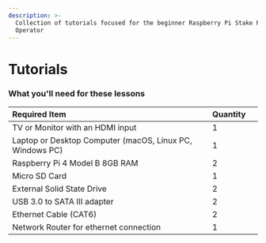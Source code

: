 ```yaml
---
description: >-
  Collection of tutorials focused for the beginner Raspberry Pi Stake Pool
  Operator
---
```


# Tutorials

### What you'll need for these lessons

| Required Item   | Quantity |  |
| :--- | :--- | :--- |
| TV or Monitor with an HDMI input | 1 |  |
| Laptop or Desktop Computer \(macOS, Linux PC, Windows PC\) | 1 |  |
| Raspberry Pi 4 Model B 8GB RAM | 2 |  |
| Micro SD Card | 1 |  |
| External Solid State Drive  | 2 |  |
| USB 3.0 to SATA III adapter | 2 |  |
| Ethernet Cable \(CAT6\) | 2 |  |
| Network Router for ethernet connection | 1 |  |



